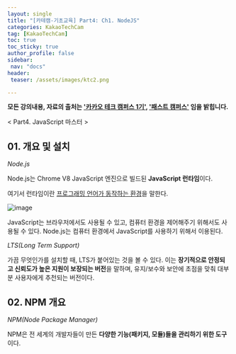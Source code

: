 ```yaml
---
layout: single
title: "[카테캠-기초교육] Part4: Ch1. NodeJS"
categories: KakaoTechCam
tag: [KakaoTechCam]
toc: true
toc_sticky: true
author_profile: false
sidebar:
 nav: "docs"
header:
 teaser: /assets/images/ktc2.png

---
```


**모든 강의내용, 자료의 출처는 <u>'카카오 테크 캠퍼스 1기'</u>, <u>'패스트 캠퍼스'</u> 임을 밝힙니다.**

< Part4. JavaScript 마스터 >

## 01. 개요 및 설치

*Node.js*

Node.js는 Chrome V8 JavaScript 엔진으로 빌드된 **JavaScript 런타임**이다.

여기서 런타임이란 <u>프로그래밍 언어가 동작하는 환경</u>을 말한다.

![image](https://github.com/monsta-zo/kakao-tech-campus-archive/assets/83194164/ea10a3fd-a84e-46cb-9c29-847339dacc86)

JavaScript는 브라우저에서도 사용될 수 있고, 컴퓨터 환경을 제어해주기 위해서도 사용될 수 있다. Node.js는 컴퓨터 환경에서 JavaScript를 사용하기 위해서 이용된다. 

*LTS(Long Term Support)*

가끔 무엇인가를 설치할 때, LTS가 붙어있는 것을 볼 수 있다. 이는 **장기적으로 안정되고 신뢰도가 높은 지원이 보장되는 버전**을 말하며, 유지/보수와 보안에 초점을 맞춰 대부분 사용자에게 추천되는 버전이다.

## 02. NPM 개요

*NPM(Node Package Manager)*

NPM은 전 세계의 개발자들이 만든 **다양한 기능(패키지, 모듈)들을 관리하기 위한 도구**이다.


